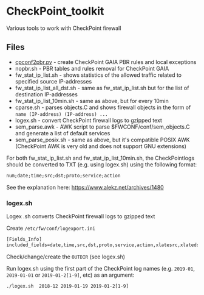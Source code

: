 # CheckPoint_toolkit
Various tools to work with CheckPoint firewall

## Files

* [cpconf2pbr.py](https://github.com/AlekzNet/CheckPoint-toolkit/blob/master/doc/cpconf2pbr.md) - create CheckPoint GAIA PBR rules and local exceptions
* nopbr.sh - PBR tables and rules removal for CheckPoint GAIA 
* fw_stat_ip_list.sh - shows statistics of the allowed traffic related to specified source IP-addresses
* fw_stat_ip_list_all_dst.sh - same as fw_stat_ip_list.sh but for the list of destination IP-addresses
* fw_stat_ip_list_10min.sh - same as above, but for every 10min
* cparse.sh - parses objects.C and shows firewall objects in the form of `name (IP-address) (IP-address) ...`
* logex.sh - convert CheckPoint firewall logs to gzipped text
* sem_parse.awk - AWK script to parse $FWCONF/conf/sem_objects.C and generate a list of default services
* sem_parse_posix.sh - same as above, but it's compatible POSIX AWK (CheckPoint AWK is very old and does not support GNU extensions)

For both fw_stat_ip_list.sh and fw_stat_ip_list_10min.sh, the CheckPointlogs should be converted to TXT (e.g. using logex.sh) using the following format:

```txt
num;date;time;src;dst;proto;service;action
```
See the explanation here: https://www.alekz.net/archives/1480

### logex.sh

Logex .sh converts CheckPoint firewall logs to gzipped text

Create `/etc/fw/conf/logexport.ini`
```txt
[Fields_Info]
included_fields=date,time,src,dst,proto,service,action,xlatesrc,xlatedst,peer gateway,<REST_OF_FIELDS>
```

Check/change/create the `OUTDIR` (see logex.sh)

Run logex.sh using the first part of the CheckPoint log names (e.g. `2019-01`, `2019-01-01` or  `2019-01-2[1-9]`, etc) as an argument:

```txt
./logex.sh  2018-12 2019-01-19 2019-01-2[1-9] 
```

